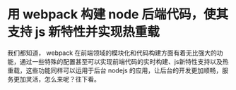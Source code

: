 用 webpack 构建 node 后端代码，使其支持 js 新特性并实现热重载  
===========================================================================

我们都知道， webpack 在前端领域的模块化和代码构建方面有着无比强大的功能，通过一些特殊的配置甚至可以实现前端代码的实时构建、js新特性支持以及热重载，这些功能同样可以运用于后台 nodejs 的应用，让后台的开发更加顺畅，服务更加灵活，怎么来呢？往下看。


   

